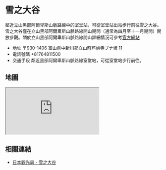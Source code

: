 # 雪之大谷

鄰近立山黑部阿爾卑斯山脈路線中的室堂站，可從室堂站出站步行前往雪之大谷。雪之大谷僅在立山黑部阿爾卑斯山脈路線開山期間（通常為四月至十一月期間）開放參觀。關於立山黑部阿爾卑斯山脈路線開山詳細情況可參考[官方網站](https://www.alpen-route.com/tw/)

- 地址 〒930-1406 富山県中新川郡立山町芦峅寺ブナ坂 11
- 電話號碼 +81764811500
- 交通手段 鄰近黑部阿爾卑斯山脈路線室堂站，可從室堂站步行前往。

## 地圖

<iframe src="https://www.google.com/maps/embed?pb=!1m18!1m12!1m3!1d3204.0884755990937!2d137.58901867578302!3d36.576085680301006!2m3!1f0!2f0!3f0!3m2!1i1024!2i768!4f13.1!3m3!1m2!1s0x5ff7ee9a2676bc07%3A0xa9e04c6329b57e7d!2sSnow%20Corridor!5e0!3m2!1sen!2stw!4v1690564090631!5m2!1sen!2stw" allowfullscreen="" loading="lazy" referrerpolicy="no-referrer-when-downgrade"></iframe>

## 相關連結

- [日本觀光局 - 雪之大谷](https://www.japan.travel/tw/spot/1419/)
